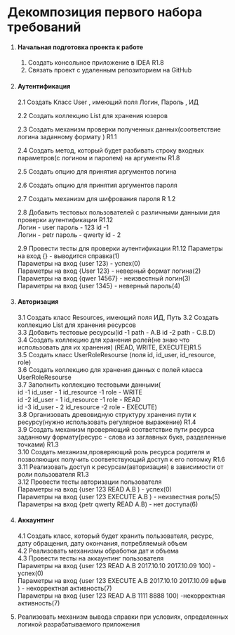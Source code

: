 # Декомпозиция первого набора требований  
1. #### Начальная подготовка проекта к работе
    1. Создать консольное приложение в IDEA R1.8  
    2. Связать проект с удаленным репозиторием на GitHub  
2. #### Аутентификация
    2.1 Создать Класс User , имеющий поля Логин, Пароль , ИД
    
    2.2 Создать коллекцию List<User> для хранения юзеров
    
    2.3 Создать механизм проверки полученных данных(соответствие логина заданному формату ) R1.1
   
    2.4 Создать метод, который будет разбивать строку входных параметров(с логином и паролем) на аргументы R1.8
   
    2.5 Создать опцию для принятия аргументов логина
   
    2.6 Создать опцию для принятия аргументов пароля 
   
    2.7 Создать механизм для шифрования пароля R 1.2
   
    2.8 Добавить тестовых пользователей с различными данными  для проверки аутентификации R1.12  
Логин - user пароль - 123 id -1  
Логин - petr пароль - qwerty id - 2

    2.9 Провести тесты для проверки аутентификации R1.12
Параметры на вход {} - выводится справка(1)  
Параметры на вход {user 123) - успех(0)  
Параметры на вход {User 123} - неверный формат логина(2)  
Параметры на вход {qwer 14567} - неизвестный логин(3)  
Параметры на вход {user 1345} - неверный пароль(4)  

3. #### Авторизация
    3.1 Создать класс Resources, имеющий поля ИД, Путь
    3.2 Создать коллекцию List<Resources> для хранения ресурсов   
    3.3 Добавить тестовые ресурсы(id -1  path -  A.B        id -2  path -  C.B.D)  
    3.4 Создать коллекцию для хранения ролей(не знаю что использовать для их хранения) (READ, WRITE, EXECUTE)R1.5  
    3.5 Создать класс UserRoleResourse (поля id, id_user, id_resource, role)  
    3.6 Создать коллекцию для хранения данных с полей класса UserRoleResourse  
    3.7 Заполнить коллекцию тестовыми данными(   
id -1 id_user - 1 id_resource -1 role - WRITE  	
id -2 id_user - 1 id_resource -1 role - READ  				
id -3 id_user - 2 id_resource -2 role - EXECUTE)  
    3.8 Организовать древовидную структуру хранения пути к ресурсу(нужно использовать регулярное выражение) R1.4  
    3.9 Создать механизм проверяющий соответствие пути ресурса заданному формату(ресурс - слова из заглавных букв, разделенные точками) R1.3  
    3.10 Создать механизм,проверяющий роль ресурса родителя и позволяющих получить соответствующий доступ к его потомку R1.6  
    3.11 Реализовать доступ к ресурсам(авторизация) в зависимости от роли пользователя R1.3  
    3.12 Провести тесты авторизации пользователя  
Параметры на вход {user 123 READ  A.B ) - успех(0)  
Параметры на вход {user 123 EXECUTE  A.B ) - неизвестная роль(5)  
Параметры на вход {petr qwerty READ  A.B) - нет доступа(6)  

4. #### Аккаунтинг
    4.1 Создать класс, который будет хранить пользователя, ресурс, дату обращения, дату окончания, потребляемый объем   
    4.2 Реализовать механизмы обработки дат и объема  
    4.3 Провести тесты на аккаунтинг пользователя  
Параметры на вход {user 123 READ  A.B 2017.10.10 2017.10.09 100) - успех(0)  
Параметры на вход {user 123 EXECUTE  A.B 2017.10.10 2017.10.09 вфыв ) - некорректная активность(7)  
Параметры на вход {user 123 READ  A.B 1111 8888 100) -некорректная активность(7)

5. Реализовать механизм вывода справки при условиях, определенных логикой разрабатываемого приложения
 